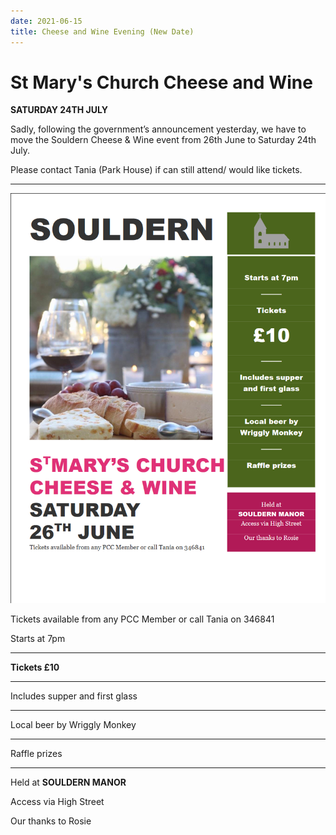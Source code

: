 ```yaml
---
date: 2021-06-15
title: Cheese and Wine Evening (New Date)
---
```


# St Mary's Church Cheese and Wine

**SATURDAY 24TH JULY**

Sadly, following the government’s announcement yesterday, we have to
move the Souldern Cheese & Wine event from 26th June to Saturday 24th
July. 

Please contact Tania (Park House) if
can still attend/ would like tickets.


---


![poster](cheese-2021.png)





Tickets available from any PCC Member or call Tania on 346841
 
Starts at 7pm

----

**Tickets £10**

----


Includes supper and first glass 

----

Local beer by Wriggly Monkey 

----

Raffle prizes 

----

Held at **SOULDERN MANOR**

Access via High Street

Our thanks to Rosie 
